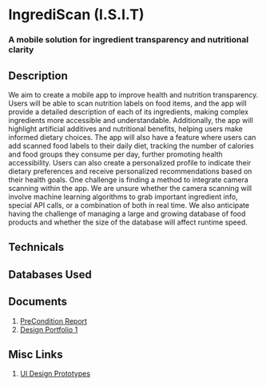 # IngrediScan (I.S.I.T)
### A mobile solution for ingredient transparency and nutritional clarity

## Description
We aim to create a mobile app to improve health and nutrition transparency. Users will be able to scan nutrition labels on food items, and the app will provide a detailed description of each of its ingredients, making complex ingredients more accessible and understandable. Additionally, the app will highlight artificial additives and nutritional benefits, helping users make informed dietary choices. The app will also have a feature where users can add scanned food labels to their daily diet, tracking the number of calories and food groups they consume per day, further promoting health accessibility. Users can also create a personalized profile to indicate their dietary preferences and receive personalized recommendations based on their health goals. One challenge is finding a method to integrate camera scanning within the app. We are unsure whether the camera scanning will involve machine learning algorithms to grab important ingredient info, special API calls, or a combination of both in real time. We also anticipate having the challenge of managing a large and growing database of food products and whether the size of the database will affect runtime speed. 

## Technicals

## Databases Used

## Documents
1. [PreCondition Report](https://docs.google.com/document/d/1-pxEQ8qhrdBURnaxEpLjr92rGk1bMG7kKCMM68TOLPs/preview?tab=t.0)
2. [Design Portfolio 1](https://docs.google.com/document/d/1UOOjYkdUakpcMgCODxpnWCzssQR8GyRw0cU9jYG2FkI/preview?tab=t.0)

## Misc Links
1. [UI Design Prototypes](https://www.figma.com/design/BfUXGKxHTIdLMgxQOayYtk/ISIT-App-UI-Concept-Design?node-id=2-3&t=BZTrfhj3ws0p5ttX-1)
